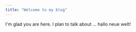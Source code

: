```yaml
---
title: "Welcome to my blog"
---
```


I'm glad you are here. I plan to talk about ...
hallo neue welt!
